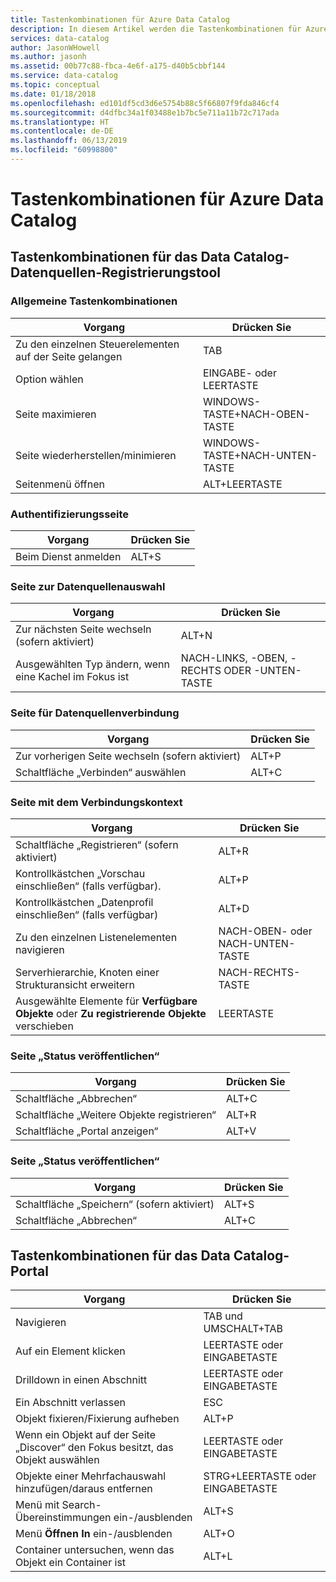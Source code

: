 ```yaml
---
title: Tastenkombinationen für Azure Data Catalog
description: In diesem Artikel werden die Tastenkombinationen für Azure Data Catalog vorgestellt.
services: data-catalog
author: JasonWHowell
ms.author: jasonh
ms.assetid: 00b77c88-fbca-4e6f-a175-d40b5cbbf144
ms.service: data-catalog
ms.topic: conceptual
ms.date: 01/18/2018
ms.openlocfilehash: ed101df5cd3d6e5754b88c5f66807f9fda846cf4
ms.sourcegitcommit: d4dfbc34a1f03488e1b7bc5e711a11b72c717ada
ms.translationtype: HT
ms.contentlocale: de-DE
ms.lasthandoff: 06/13/2019
ms.locfileid: "60998800"
---
```

# <a name="keyboard-shortcuts-for-azure-data-catalog"></a>Tastenkombinationen für Azure Data Catalog
## <a name="keyboard-shortcuts-for-the-data-catalog-data-source-registration-tool"></a>Tastenkombinationen für das Data Catalog-Datenquellen-Registrierungstool
### <a name="general-keyboard-shortcuts"></a>Allgemeine Tastenkombinationen
| Vorgang | Drücken Sie |
| --- | --- |
| Zu den einzelnen Steuerelementen auf der Seite gelangen |TAB |
| Option wählen |EINGABE- oder LEERTASTE |
| Seite maximieren |WINDOWS-TASTE+NACH-OBEN-TASTE |
| Seite wiederherstellen/minimieren |WINDOWS-TASTE+NACH-UNTEN-TASTE |
| Seitenmenü öffnen |ALT+LEERTASTE |

### <a name="authentication-page"></a>Authentifizierungsseite
| Vorgang | Drücken Sie |
| --- | --- |
| Beim Dienst anmelden |ALT+S |

### <a name="data-source-selection-page"></a>Seite zur Datenquellenauswahl
| Vorgang | Drücken Sie |
| --- | --- |
| Zur nächsten Seite wechseln (sofern aktiviert) |ALT+N |
| Ausgewählten Typ ändern, wenn eine Kachel im Fokus ist |NACH-LINKS, -OBEN, -RECHTS ODER -UNTEN-TASTE |

### <a name="data-source-connection-page"></a>Seite für Datenquellenverbindung
| Vorgang | Drücken Sie |
| --- | --- |
| Zur vorherigen Seite wechseln (sofern aktiviert) |ALT+P |
| Schaltfläche „Verbinden“ auswählen |ALT+C |

### <a name="connection-context-page"></a>Seite mit dem Verbindungskontext
| Vorgang | Drücken Sie |
| --- | --- |
| Schaltfläche „Registrieren“ (sofern aktiviert) |ALT+R |
| Kontrollkästchen „Vorschau einschließen“ (falls verfügbar). |ALT+P |
| Kontrollkästchen „Datenprofil einschließen“ (falls verfügbar) |ALT+D |
| Zu den einzelnen Listenelementen navigieren |NACH-OBEN- oder NACH-UNTEN-TASTE |
| Serverhierarchie, Knoten einer Strukturansicht erweitern |NACH-RECHTS-TASTE |
| Ausgewählte Elemente für **Verfügbare Objekte** oder **Zu registrierende Objekte** verschieben |LEERTASTE |

### <a name="publish-progress-page"></a>Seite „Status veröffentlichen“
| Vorgang | Drücken Sie |
| --- | --- |
| Schaltfläche „Abbrechen“ |ALT+C |
| Schaltfläche „Weitere Objekte registrieren“ |ALT+R |
| Schaltfläche „Portal anzeigen“ |ALT+V |

### <a name="publish-progress-page"></a>Seite „Status veröffentlichen“
| Vorgang | Drücken Sie |
| --- | --- |
| Schaltfläche „Speichern“ (sofern aktiviert) |ALT+S |
| Schaltfläche „Abbrechen“ |ALT+C |

## <a name="keyboard-shortcuts-for-the-data-catalog-portal"></a>Tastenkombinationen für das Data Catalog-Portal
| Vorgang | Drücken Sie |
| --- | --- |
| Navigieren |TAB und UMSCHALT+TAB |
| Auf ein Element klicken |LEERTASTE oder EINGABETASTE |
| Drilldown in einen Abschnitt |LEERTASTE oder EINGABETASTE |
| Ein Abschnitt verlassen |ESC |
| Objekt fixieren/Fixierung aufheben |ALT+P |
| Wenn ein Objekt auf der Seite „Discover“ den Fokus besitzt, das Objekt auswählen |LEERTASTE oder EINGABETASTE |
| Objekte einer Mehrfachauswahl hinzufügen/daraus entfernen |STRG+LEERTASTE oder EINGABETASTE |
| Menü mit Search-Übereinstimmungen ein-/ausblenden |ALT+S |
| Menü **Öffnen In** ein-/ausblenden |ALT+O |
| Container untersuchen, wenn das Objekt ein Container ist |ALT+L |


